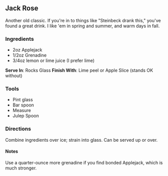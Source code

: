 ## Jack Rose

Another old classic. If you're in to things like "Steinbeck drank this," you've found a great drink. I like 'em in spring and summer, and warm days in fall.

### Ingredients
- 2oz Applejack
- 1/2oz Grenadine
- 3/4oz lemon or lime juice (I prefer lime)

**Serve In**: Rocks Glass
**Finish With**: Lime peel or Apple Slice (stands OK without)

### Tools
* Pint glass
* Bar spoon
* Measure
* Julep Spoon

### Directions
Combine ingredients over ice; strain into glass. Can be served up or over.

#### Notes
Use a quarter-ounce more grenadine if you find bonded Applejack, which is much stronger.
